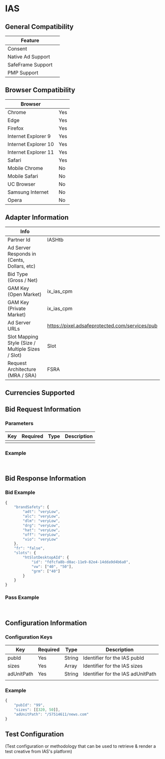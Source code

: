 # IAS
## General Compatibility
|Feature|  |
|---|---|
| Consent |  |
| Native Ad Support |  |
| SafeFrame Support |  |
| PMP Support | |
 
## Browser Compatibility
| Browser |  |
|--- |---|
| Chrome | Yes |
| Edge | Yes |
| Firefox | Yes |
| Internet Explorer 9 | Yes |
| Internet Explorer 10 | Yes |
| Internet Explorer 11 | Yes |
| Safari | Yes |
| Mobile Chrome | No |
| Mobile Safari | No |
| UC Browser | No |
| Samsung Internet | No |
| Opera | No |
 
## Adapter Information
| Info | |
|---|---|
| Partner Id | IASHtb |
| Ad Server Responds in (Cents, Dollars, etc) | |
| Bid Type (Gross / Net) | |
| GAM Key (Open Market) | ix_ias_cpm |
| GAM Key (Private Market) | ix_ias_cpm |
| Ad Server URLs | https://pixel.adsafeprotected.com/services/pub |
| Slot Mapping Style (Size / Multiple Sizes / Slot) | Slot |
| Request Architecture (MRA / SRA) | FSRA |

## Currencies Supported
 
## Bid Request Information
### Parameters
| Key | Required | Type | Description |
|---|---|---|---|
| | | | |
 
### Example
```javascript
 
```
 
## Bid Response Information
### Bid Example
```javascript
{
    "brandSafety": {
        "adt": "veryLow",
        "alc": "veryLow",
        "dlm": "veryLow",
        "drg": "veryLow",
        "hat": "veryLow",
        "off": "veryLow",
        "vio": "veryLow"
    },
    "fr": "false",
    "slots": {
        "htSlotDesktopAId": {
            "id": "fdfcfa8b-d8ac-11e9-82e4-14dda9d4b6a0",
            "vw": ["40", "50"],
            "grm": ["40"]
        }
    }
} 
```
### Pass Example
```javascript
 
```
 
## Configuration Information
### Configuration Keys
| Key | Required | Type | Description |
|---|---|---|---|
| pubId  | Yes | String | Identifier for the IAS pubId
| sizes  | Yes | Array  | Identifier for the IAS sizes
| adUnitPath  | Yes | String | Identifier for the IAS adUnitPath
| | | | |
### Example
```javascript
{
    "pubId": "99",
    "sizes": [[320, 50]],
    "adUnitPath": "/57514611/news.com"
} 
```

## Test Configuration
(Test configuration or methodology that can be used to retrieve & render a test creative from IAS's platform)
```javascript

```
